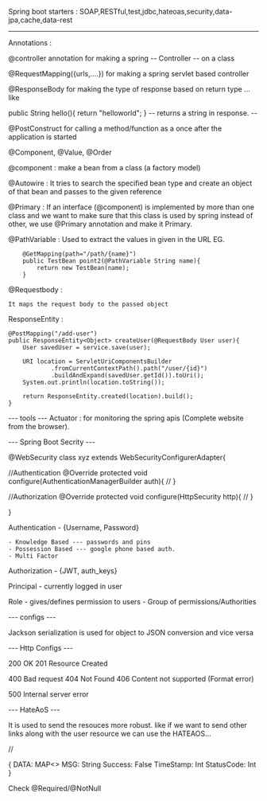 
Spring boot starters :
	SOAP,RESTful,test,jdbc,hateoas,security,data-jpa,cache,data-rest

---------------
Annotations :

@controller annotation for making a spring -- Controller -- on a class

@RequestMapping({urls,....}) for making a spring servlet based controller

@ResponseBody for making the type of response based on return type ... like 

public String hello(){
 return "helloworld";
} 
-- returns a string in response. --

@PostConstruct for calling a method/function as a once after the application is started

@Component, @Value, @Order

@component :
	make a bean from a class (a factory model)

@Autowire :
	It tries to search the specified bean type and create an object of that bean and passes to the given reference

@Primary :
	If an interface (@component) is implemented by more than one class and we want to make sure that this class is used by spring instead of other, we use @Primary annotation and make it Primary.

@PathVariable :
	Used to extract the values in given in the URL
	EG.

		@GetMapping(path="/path/{name}")
		public TestBean point2(@PathVariable String name){
			return new TestBean(name);
		}

@Requestbody :

	It maps the request body to the passed object 

ResponseEntity<T> :

	@PostMapping("/add-user")
    public ResponseEntity<Object> createUser(@RequestBody User user){
        User savedUser = service.save(user);

        URI location = ServletUriComponentsBuilder
                .fromCurrentContextPath().path("/user/{id}")
                .buildAndExpand(savedUser.getId()).toUri();
        System.out.println(location.toString());

        return ResponseEntity.created(location).build();
    }

--- tools ---
Actuator : 
	for monitoring the spring apis (Complete website from the browser).



--- Spring Boot Secrity ---

@WebSecurity
class xyz extends WebSecurityConfigurerAdapter{

//Authentication
@Override
protected void configure(AuthenticationManagerBuilder auth){
//
}


//Authorization
@Override
protected void configure(HttpSecurity http){
//
}

}

Authentication - {Username, Password}

	- Knowledge Based --- passwords and pins
	- Possession Based --- google phone based auth.
	- Multi Factor

	

Authorization - {JWT, auth_keys} 

Principal - currently logged in user

Role - gives/defines permission to users
	- Group of permissions/Authorities




--- configs ---

Jackson serialization is used for object to JSON conversion and vice versa




--- Http Configs ---

200 OK
201 Resource Created

400 Bad request
404 Not Found
406 Content not supported (Format error)

500 Internal server error


--- HateAoS ---

It is used to send the resouces more robust. like if we want to send other links along with the user resource we can use the HATEAOS...

//

{
	DATA: MAP<>
	MSG: String
	Success: False
	TimeStamp: Int
	StatusCode: Int
}

Check @Required/@NotNull